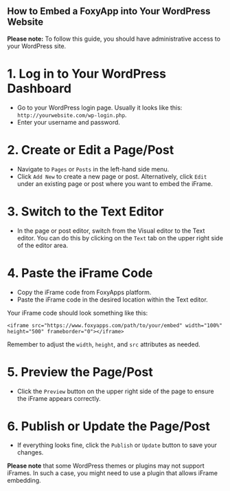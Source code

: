 ## How to Embed a FoxyApp into Your WordPress Website

**Please note:** To follow this guide, you should have administrative access to your WordPress site.

# 1. Log in to Your WordPress Dashboard
- Go to your WordPress login page. Usually it looks like this: `http://yourwebsite.com/wp-login.php`.
- Enter your username and password.

# 2. Create or Edit a Page/Post
- Navigate to `Pages` or `Posts` in the left-hand side menu.
- Click `Add New` to create a new page or post. Alternatively, click `Edit` under an existing page or post where you want to embed the iFrame.

# 3. Switch to the Text Editor
- In the page or post editor, switch from the Visual editor to the Text editor. You can do this by clicking on the `Text` tab on the upper right side of the editor area.

# 4. Paste the iFrame Code
- Copy the iFrame code from FoxyApps platform.
- Paste the iFrame code in the desired location within the Text editor.

Your iFrame code should look something like this:

    <iframe src="https://www.foxyapps.com/path/to/your/embed" width="100%" height="500" frameborder="0"></iframe>

Remember to adjust the `width`, `height`, and `src` attributes as needed.

# 5. Preview the Page/Post
- Click the `Preview` button on the upper right side of the page to ensure the iFrame appears correctly.

# 6. Publish or Update the Page/Post
- If everything looks fine, click the `Publish` or `Update` button to save your changes.

**Please note** that some WordPress themes or plugins may not support iFrames. In such a case, you might need to use a plugin that allows iFrame embedding.

